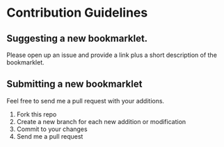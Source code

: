 # Contribution Guidelines

## Suggesting a new bookmarklet.
Please open up an issue and provide a link plus a short description of the bookmarklet.

## Submitting a new bookmarklet
Feel free to send me a pull request with your additions.

1. Fork this repo
1. Create a new branch for each new addition or modification
1. Commit to your changes
1. Send me a pull request
